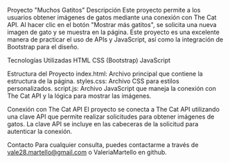 Proyecto "Muchos Gatitos"
Descripción
Este proyecto permite a los usuarios obtener imágenes de gatos mediante una conexión con The Cat API. Al hacer clic en el botón "Mostrar más gatitos", se solicita una nueva imagen de gato y se muestra en la página. Este proyecto es una excelente manera de practicar el uso de APIs y JavaScript, así como la integración de Bootstrap para el diseño.

Tecnologías Utilizadas
HTML
CSS (Bootstrap)
JavaScript

Estructura del Proyecto
index.html: Archivo principal que contiene la estructura de la página.
styles.css: Archivo CSS para estilos personalizados.
script.js: Archivo JavaScript que maneja la conexión con The Cat API y la lógica para mostrar las imágenes.

Conexión con The Cat API
El proyecto se conecta a The Cat API utilizando una clave API que permite realizar solicitudes para obtener imágenes de gatos. La clave API se incluye en las cabeceras de la solicitud para autenticar la conexión.

Contacto
Para cualquier consulta, puedes contactarme a través de vale28.martello@gmail.com o ValeriaMartello en github.